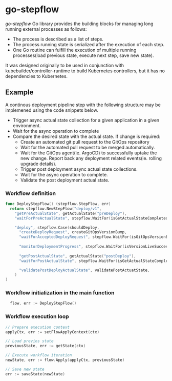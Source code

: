 # go-stepflow

*go-stepflow* Go library provides the building blocks for managing long running external processes as follows:
 - The process is described as a list of steps. 
 - The process running state is serialized after the execution of each step.
 - One Go routine can fulfill the execution of multiple running processes(load previous state, execute next step, save new state).

It was designed originally to be used in conjunction with kubebuilder/controller-runtime to build Kubernetes controllers, but it has no dependencies to Kubernetes. 

## Example
A continous deployment pipeline step with the following structure may be implemened using the code snippets below. 
 * Trigger async actual state collection for a given application in a given environment.
 * Wait for the async operation to complete
 * Compare the desired state with the actual state. If change is required:
   - Create an automated git pull request to the GitOps repository
   - Wait for the automated pull request to be merged automatically.
   - Wait for the GitOps agent(ie. ArgoCD) to successfully uptake the new change. Report back any deployment related events(ie. rolling upgrade details).
   - Trigger post deployment async actual state collections.
   - Wait for the async operation to complete.
   - Validate the post deployment actual state.


### Workflow definition

```go
func DeployStepFlow() (stepflow.StepFlow, err)
  return stepflow.NewStepFlow("deploy/v1",
    "getPreActualState", getActualState("preDeploy"),
    "waitForPreActualState", stepflow.WaitFor(isGetActualStateCompleted("preDepoy"))

    "deploy", stepflow.Case(shouldDeploy, 
      "createDeployRequest", createGitOpsVersionBump,
      "waitForAcceptedDeployRequest", stepflow.WaitFor(isGitOpsVersionBumpAccepted),
      
      "monitorDeploymentProgress", stepflow.WaitFor(isVersionLiveSuccessfully),
      
      "getPostActualState", getActualState("postDeploy"),
      "waitForPostActualState", stepflow.WaitFor(isGetActualStateCompleted("postDepoy"))

      "validatePostDeployActualState", validatePostActuatState,
    )
)
```

### Workflow initialization in the main function
```go
  flow, err := DeployStepFlow()
```


### Workflow execution loop
```go
// Prepare execution context
applyCtx, err := setFlowApplyContext(ctx)

// Load previos state
previousState, err := getState(ctx)

// Execute workflow iteration 
newState, err := flow.Apply(applyCtx, previousState)

// Save new state
err := saveState(newState)
```